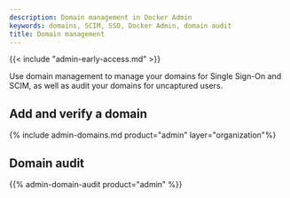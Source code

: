 ```yaml
---
description: Domain management in Docker Admin
keywords: domains, SCIM, SSO, Docker Admin, domain audit
title: Domain management
---
```


{{< include "admin-early-access.md" >}}

Use domain management to manage your domains for Single Sign-On and SCIM, as well as audit your domains for uncaptured users.

## Add and verify a domain

{% include admin-domains.md product="admin" layer="organization"%}

## Domain audit

{{% admin-domain-audit product="admin" %}}